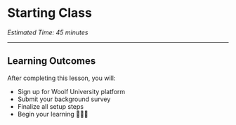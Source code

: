 # Starting Class

*Estimated Time: 45 minutes*

---

## Learning Outcomes
After completing this lesson, you will:
- Sign up for Woolf University platform
- Submit your background survey
- Finalize all setup steps
- Begin your learning 👩🏽‍🏫
